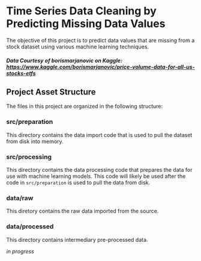 # Time Series Data Cleaning by Predicting Missing Data Values
The objective of this project is to predict data values that are missing from
a stock dataset using various machine learning techniques.

##### Data Courtesy of borismarjanovic on Kaggle: https://www.kaggle.com/borismarjanovic/price-volume-data-for-all-us-stocks-etfs

## Project Asset Structure
The files in this project are organized in the following structure:

### src/preparation
This directory contains the data import code that is used to pull the dataset
from disk into memory.

### src/processing
This directory contains the data processing code that prepares the data for use
with machine learning models. This code will likely be used after the code in
`src/preparation` is used to pull the data from disk.

### data/raw
This diretory contains the raw data imported from the source.

### data/processed
This directory contains intermediary pre-processed data.

_in progress_
